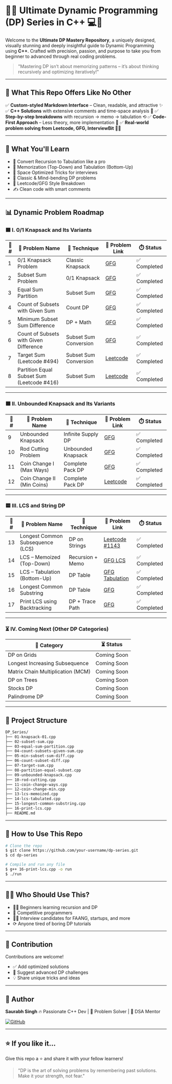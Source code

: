 # 🚀🔥 Ultimate Dynamic Programming (DP) Series in C++ 💻🧠

Welcome to the **Ultimate DP Mastery Repository**, a uniquely designed, visually stunning and deeply insightful guide to Dynamic Programming using **C++**. Crafted with precision, passion, and purpose to take you from beginner to advanced through real coding problems.

> "Mastering DP isn’t about memorizing patterns – it’s about thinking recursively and optimizing iteratively!"

---

## 📘 What This Repo Offers Like No Other

✅ **Custom-styled Markdown Interface** – Clean, readable, and attractive ✨
✅ **C++ Solutions** with extensive comments and time-space analysis 🧠
✅ **Step-by-step breakdowns** with recursion → memo → tabulation ⟲
✅ **Code-First Approach** – Less theory, more implementation 🔧
✅ **Real-world problem solving from Leetcode, GFG, InterviewBit** 🧑‍💻

---

## 🎯 What You'll Learn

* 🔄 Convert Recursion to Tabulation like a pro
* 💾 Memorization (Top-Down) and Tabulation (Bottom-Up)
* 🚀 Space Optimized Tricks for interviews
* 🧩 Classic & Mind-bending DP problems
* 🧪 Leetcode/GFG Style Breakdown
* ✍️ Clean code with smart comments

---

## 📊 Dynamic Problem Roadmap

### 🟦 I. 0/1 Knapsack and Its Variants

| 🚩 # | 🧩 Problem Name                            | 🧠 Technique          | 🔗 Problem Link                                                                                                           | ⏱️ Status   |
| ---- | ------------------------------------------ | --------------------- | ------------------------------------------------------------------------------------------------------------------------- | ----------- |
| 1    | 0/1 Knapsack Problem                       | Classic Knapsack      | [GFG](https://www.geeksforgeeks.org/0-1-knapsack-problem-dp-10/)                                                          | ✅ Completed |
| 2    | Subset Sum Problem                         | 0/1 Knapsack          | [GFG](https://www.geeksforgeeks.org/subset-sum-problem-dp-25/)                                                            | ✅ Completed |
| 3    | Equal Sum Partition                        | Subset Sum            | [GFG](https://www.geeksforgeeks.org/partition-problem-dp-18/)                                                             | ✅ Completed |
| 4    | Count of Subsets with Given Sum            | Count DP              | [GFG](https://www.geeksforgeeks.org/count-of-subsets-with-sum-equal-to-x/)                                                | ✅ Completed |
| 5    | Minimum Subset Sum Difference              | DP + Math             | [GFG](https://www.geeksforgeeks.org/partition-a-set-into-two-subsets-such-that-the-difference-of-subset-sums-is-minimum/) | ✅ Completed |
| 6    | Count of Subsets with Given Difference     | Subset Sum Conversion | [GFG](https://www.geeksforgeeks.org/count-of-subsets-with-given-difference/)                                              | ✅ Completed |
| 7    | Target Sum (Leetcode #494)                 | Subset Sum Conversion | [Leetcode](https://leetcode.com/problems/target-sum/)                                                                     | ✅ Completed |
| 8    | Partition Equal Subset Sum (Leetcode #416) | Subset Sum            | [Leetcode](https://leetcode.com/problems/partition-equal-subset-sum/)                                                     | ✅ Completed |

---

### 🟩 II. Unbounded Knapsack and Its Variants

| 🚩 # | 🧩 Problem Name            | 🧠 Technique       | 🔗 Problem Link                                                                   | ⏱️ Status   |
| ---- | -------------------------- | ------------------ | --------------------------------------------------------------------------------- | ----------- |
| 9    | Unbounded Knapsack         | Infinite Supply DP | [GFG](https://www.geeksforgeeks.org/unbounded-knapsack-repetition-items-allowed/) | ✅ Completed |
| 10   | Rod Cutting Problem        | Unbounded Knapsack | [GFG](https://www.geeksforgeeks.org/cutting-a-rod-dp-13/)                         | ✅ Completed |
| 11   | Coin Change I (Max Ways)   | Complete Pack DP   | [GFG](https://www.geeksforgeeks.org/problems/coin-change2448/1)                   | ✅ Completed |
| 12   | Coin Change II (Min Coins) | Complete Pack DP   | [Leetcode](https://leetcode.com/problems/coin-change/)                            | ✅ Completed |

---

### 🟨 III. LCS and String DP

| 🚩 # | 🧩 Problem Name                  | 🧠 Technique     | 🔗 Problem Link                                                                  | ⏱️ Status   |
| ---- | -------------------------------- | ---------------- | -------------------------------------------------------------------------------- | ----------- |
| 13   | Longest Common Subsequence (LCS) | DP on Strings    | [Leetcode #1143](https://leetcode.com/problems/longest-common-subsequence/)      | ✅ Completed |
| 14   | LCS – Memoized (Top-Down)        | Recursion + Memo | [GFG LCS](https://www.geeksforgeeks.org/longest-common-subsequence-dp-4/)        | ✅ Completed |
| 15   | LCS – Tabulation (Bottom-Up)     | DP Table         | [GFG Tabulation](https://www.geeksforgeeks.org/longest-common-subsequence-dp-4/) | ✅ Completed |
| 16   | Longest Common Substring         | DP Table         | [GFG](https://www.geeksforgeeks.org/longest-common-substring/)                   | ✅ Completed |
| 17   | Print LCS using Backtracking     | DP + Trace Path  | [GFG](https://www.geeksforgeeks.org/printing-longest-common-subsequence/)        | ✅ Completed |

---

### ⏳ IV. Coming Next (Other DP Categories)

| 🚀 Category                       | ⏳ Status    |
| --------------------------------- | ----------- |
| DP on Grids                       | Coming Soon |
| Longest Increasing Subsequence    | Coming Soon |
| Matrix Chain Multiplication (MCM) | Coming Soon |
| DP on Trees                       | Coming Soon |
| Stocks DP                         | Coming Soon |
| Palindrome DP                     | Coming Soon |

---

## 📂️ Project Structure

```bash
DP_Series/
├── 01-knapsack-01.cpp
├── 02-subset-sum.cpp
├── 03-equal-sum-partition.cpp
├── 04-count-subsets-given-sum.cpp
├── 05-min-subset-sum-diff.cpp
├── 06-count-subset-diff.cpp
├── 07-target-sum.cpp
├── 08-partition-equal-subset.cpp
├── 09-unbounded-knapsack.cpp
├── 10-rod-cutting.cpp
├── 11-coin-change-ways.cpp
├── 12-coin-change-min.cpp
├── 13-lcs-memoized.cpp
├── 14-lcs-tabulated.cpp
├── 15-longest-common-substring.cpp
├── 16-print-lcs.cpp
├── README.md
```

---

## 🚠️ How to Use This Repo

```bash
# Clone the repo
$ git clone https://github.com/your-username/dp-series.git
$ cd dp-series

# Compile and run any file
$ g++ 16-print-lcs.cpp -o run
$ ./run
```

---

## 👨‍🎓 Who Should Use This?

* 🧑‍💻 Beginners learning recursion and DP
* 🌟 Competitive programmers
* 👩‍💼 Interview candidates for FAANG, startups, and more
* ⟳ Anyone tired of boring DP tutorials

---

## 🤝 Contribution

Contributions are welcome!

* ✅ Add optimized solutions
* 🤩 Suggest advanced DP challenges
* 💡 Share unique tricks and ideas

---

## 👤 Author

**Saurabh Singh**
🔥 Passionate C++ Dev | 🧠 Problem Solver | 💼 DSA Mentor

[![GitHub](https://img.shields.io/badge/GitHub-saurabhxcod-black?logo=github)](https://github.com/saurabhxcod)

---

## ⭐ If you like it...

Give this repo a ⭐ and share it with your fellow learners!

> "DP is the art of solving problems by remembering past solutions. Make it your strength, not fear."
